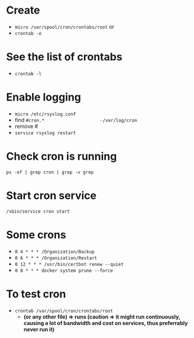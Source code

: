 # Create
- `micro /var/spool/cron/crontabs/root`
or
- `crontab -e`

# See the list of crontabs
- `crontab -l`

# Enable logging
- `micro /etc/rsyslog.conf`   
- find    `#cron.*                     -/var/log/cron`
- remove #
- `service rsyslog restart`

# Check cron is running
`ps -ef | grep cron | grep -v grep`

# Start cron service
`/sbin/service cron start`

# Some crons
- `0 4 * * * /Organization/Backup`
- `0 6 * * * /Organization/Restart`
- `0 12 * * * /usr/bin/certbot renew --quiet`
- `0 8 * * * docker system prune --force`

# To test cron
- `crontab /var/spool/cron/crontabs/root`
    - **(or any other file) => runs (caution => it might run continuously, causing a lot of bandwidth and cost on services, thus preferrably never run it)**